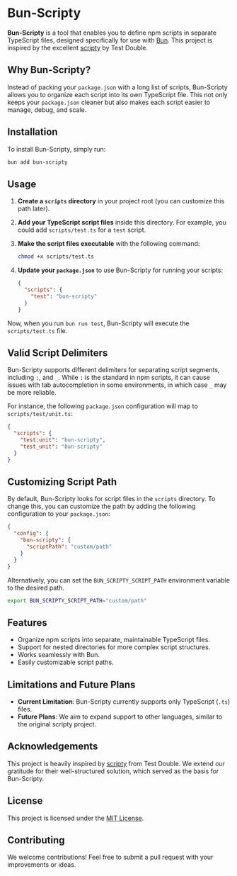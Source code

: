 # Bun-Scripty

**Bun-Scripty** is a tool that enables you to define npm scripts in separate TypeScript files, designed specifically for use with [Bun](https://bun.sh/). This project is inspired by the excellent [scripty](https://github.com/testdouble/scripty) by Test Double.

## Why Bun-Scripty?

Instead of packing your `package.json` with a long list of scripts, Bun-Scripty allows you to organize each script into its own TypeScript file. This not only keeps your `package.json` cleaner but also makes each script easier to manage, debug, and scale.

## Installation

To install Bun-Scripty, simply run:

```bash
bun add bun-scripty
```

## Usage

1. **Create a `scripts` directory** in your project root (you can customize this path later).
2. **Add your TypeScript script files** inside this directory. For example, you could add `scripts/test.ts` for a `test` script.
3. **Make the script files executable** with the following command:

   ```bash
   chmod +x scripts/test.ts
   ```

4. **Update your `package.json`** to use Bun-Scripty for running your scripts:

   ```json
   {
     "scripts": {
       "test": "bun-scripty"
     }
   }
   ```

Now, when you run `bun run test`, Bun-Scripty will execute the `scripts/test.ts` file.

## Valid Script Delimiters

Bun-Scripty supports different delimiters for separating script segments, including `:`, and `_`. While `:` is the standard in npm scripts, it can cause issues with tab autocompletion in some environments, in which case `_` may be more reliable.

For instance, the following `package.json` configuration will map to `scripts/test/unit.ts`:

```json
{
  "scripts": {
    "test:unit": "bun-scripty",
    "test_unit": "bun-scripty"
  }
}
```

## Customizing Script Path

By default, Bun-Scripty looks for script files in the `scripts` directory. To change this, you can customize the path by adding the following configuration to your `package.json`:

```json
{
  "config": {
    "bun-scripty": {
      "scriptPath": "custom/path"
    }
  }
}
```

Alternatively, you can set the `BUN_SCRIPTY_SCRIPT_PATH` environment variable to the desired path.

```bash
export BUN_SCRIPTY_SCRIPT_PATH="custom/path"
```

## Features

- Organize npm scripts into separate, maintainable TypeScript files.
- Support for nested directories for more complex script structures.
- Works seamlessly with Bun.
- Easily customizable script paths.

## Limitations and Future Plans

- **Current Limitation**: Bun-Scripty currently supports only TypeScript (`.ts`) files.
- **Future Plans**: We aim to expand support to other languages, similar to the original scripty project.

## Acknowledgements

This project is heavily inspired by [scripty](https://github.com/testdouble/scripty) from Test Double. We extend our gratitude for their well-structured solution, which served as the basis for Bun-Scripty.

## License

This project is licensed under the [MIT License](LICENSE).

## Contributing

We welcome contributions! Feel free to submit a pull request with your improvements or ideas.

